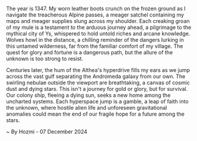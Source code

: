 
The year is 1347.  My worn leather boots crunch on the frozen ground as I navigate the treacherous Alpine passes, a meager satchel containing my maps and meager supplies slung across my shoulder.  Each creaking groan of my mule is a testament to the arduous journey ahead, a pilgrimage to the mythical city of Ys, whispered to hold untold riches and arcane knowledge.  Wolves howl in the distance, a chilling reminder of the dangers lurking in this untamed wilderness, far from the familiar comfort of my village.  The quest for glory and fortune is a dangerous path, but the allure of the unknown is too strong to resist.

Centuries later, the hum of the Althea's hyperdrive fills my ears as we jump across the vast gulf separating the Andromeda galaxy from our own.  The swirling nebulae outside the viewport are breathtaking, a canvas of cosmic dust and dying stars. This isn't a journey for gold or glory, but for survival.  Our colony ship, fleeing a dying sun, seeks a new home among the uncharted systems. Each hyperspace jump is a gamble, a leap of faith into the unknown, where hostile alien life and unforeseen gravitational anomalies could mean the end of our fragile hope for a future among the stars.

~ By Hozmi - 07 December 2024
